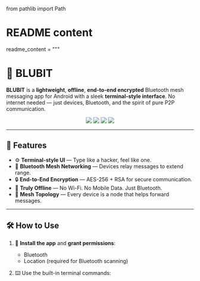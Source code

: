 from pathlib import Path

# README content
readme_content = """
# 🚀 BLUBIT

**BLUBIT** is a **lightweight**, **offline**, **end-to-end encrypted** Bluetooth mesh messaging app for Android with a sleek **terminal-style interface**. No internet needed — just devices, Bluetooth, and the spirit of pure P2P communication.

<p align="center">
  <img src="https://img.shields.io/badge/Bluetooth-Mesh-blue?style=for-the-badge" />
  <img src="https://img.shields.io/badge/Encryption-AES256+RSA-7a42f4?style=for-the-badge" />
  <img src="https://img.shields.io/badge/Offline%20Mode-Supported-brightgreen?style=for-the-badge" />
  <img src="https://img.shields.io/badge/Platform-Android-orange?style=for-the-badge" />
</p>

---

## 📱 Features

- ⚙️ **Terminal-style UI** — Type like a hacker, feel like one.
- 📡 **Bluetooth Mesh Networking** — Devices relay messages to extend range.
- 🔒 **End-to-End Encryption** — AES-256 + RSA for secure communication.
- 📴 **Truly Offline** — No Wi-Fi. No Mobile Data. Just Bluetooth.
- 🔁 **Mesh Topology** — Every device is a node that helps forward messages.

---

## 🛠️ How to Use

1. 📲 **Install the app** and **grant permissions**:
   - Bluetooth
   - Location (required for Bluetooth scanning)

2. ⌨️ Use the built-in terminal commands:
